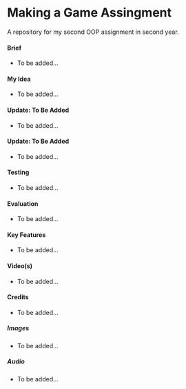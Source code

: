 # Making a Game Assingment
A repository for my second OOP assignment in second year.

#### Brief
- To be added...

#### My Idea
- To be added...

#### Update: To Be Added
- To be added...

#### Update: To Be Added
- To be added...

#### Testing
- To be added...

#### Evaluation
- To be added...

#### Key Features
- To be added...

#### Video(s)
- To be added...

#### Credits
- To be added...

##### Images
- To be added...

##### Audio
- To be added...
